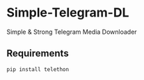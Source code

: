 # Simple-Telegram-DL
Simple &amp; Strong Telegram Media Downloader

Requirements
------------
```
pip install telethon
```
